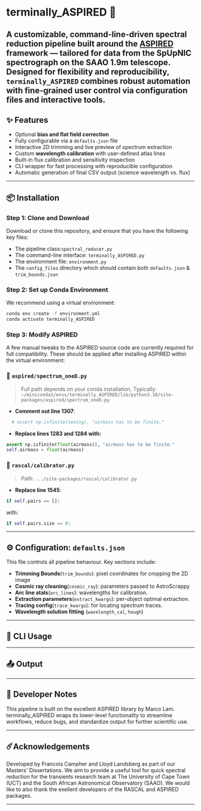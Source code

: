 # terminally_ASPIRED 🔭

 A customizable, command-line-driven spectral reduction pipeline built around the [ASPIRED](https://github.com/cylammarco/ASPIRED) framework — tailored for data from the **SpUpNIC spectrograph** on the **SAAO 1.9m telescope**.
Designed for flexibility and reproducibility, `terminally_ASPIRED` combines robust automation with fine-grained user control via configuration files and interactive tools.
---

## ✨ Features

- Optional **bias and flat field correction**
- Fully configurable via a `defaults.json` file
- Interactive 2D trimming and live preview of spectrum extraction
- Custom **wavelength calibration** with user-defined atlas lines
- Built-in flux calibration and sensitivity inspection
- CLI wrapper for fast processing with reproducible configuration
- Automatic generation of final CSV output (science wavelength vs. flux)

---

## 📦 Installation

### Step 1: Clone and Download
Download or clone this repository, and ensure that you have the following key files:

- The pipeline class:`spectral_reducer.py`
- The command-line interface: `terminally_ASPIRED.py`
- The environment file: `environment.py`
- The `config_files` directory which should contain both `defaults.json` & `trim_bounds.json`

### Step 2: Set up Conda Environment

We recommend using a virtual environment:
```bash
conda env create -f environment.yml
conda activate terminally_ASPIRED
```
### Step 3: Modify ASPIRED
A few manual tweaks to the ASPIRED source code are currently required for full compatibility. These should be applied after installing ASPIRED within the virtual environment:

###  📂 `aspired/spectrum_oneD.py`

> Full path depends on your conda installation, Typically:
> `~/miniconda3/envs/terminally_ASPIRED/lib/python3.10/site-packages/aspired/spectrum_oneD.py`

- **Comment out line 1307**:
```python
  # assert np.isfinite(seeing), "airmass has to be finite."
  ```
- **Replace lines 1283 and 1284 with:** 
```python
assert np.isfinite(float(airmass)), "airmass has to be finite."
self.airmass = float(airmass)
```
### 📂 `rascal/calibrator.py`
> Path: `.../site-packages/rascal/calibrator.py`
- **Replace line 1545**:
```python
if self.pairs == []:
```
with:
```python
if self.pairs.size == 0:
```
---
## ⚙️ Configuration: `defaults.json`
This file controls all pipeline behaviour.
Key sections include:
- **Trimming Bounds**(`trim_bounds`): pixel coordinates for cropping the 2D image
- **Cosmic ray cleaning**(`cosmic_ray`): parameters passed to AstroScrappy
- **Arc line atals**(`arc_lines`): wavelengths for calibration.
- **Extraction parameters**(`extract_kwargs`): per-object optimal extraction.
- **Tracing config**(`trace_kwargs`): for locating spectrum traces.
- **Wavelength solution fitting** (`wavelength_cal`, `hough`)
---

## 🚀 CLI Usage

---
## 📤 Output

---

## 🧪 Developer Notes
This pipeline is built on the excellent ASPIRED library by Marco Lam. terminally_ASPIRED wraps its lower-level functionality to streamline workflows, reduce bugs, and standardize output for further scientific use.

---
## ☄️Acknowledgements
Developed by Francois Campher and Lloyd Landsberg as part of our Masters' Dissertations. We aim to provide a useful tool for quick spectral reduction for the transients research team at The University of Cape Town (UCT)
and the South African Astronomical Observatory (SAAO). We would like to also thank the exellent developers of the RASCAL and ASPIRED packages.

---



